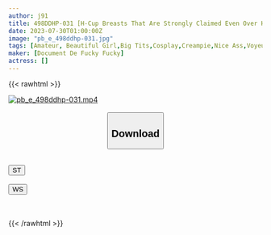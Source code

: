 ```yaml
---
author: j91
title: 498DDHP-031 [H-Cup Breasts That Are Strongly Claimed Even Over Her Clothes] A Busty Servant Who Has Her Weaknesses Grabbed By Erotic Customers And Gets Creampied While Crying! [Riho (22) Fg Costume]
date: 2023-07-30T01:00:00Z
image: "pb_e_498ddhp-031.jpg"
tags: [Amateur, Beautiful Girl,Big Tits,Cosplay,Creampie,Nice Ass,Voyeur]
maker: [Document De Fucky Fucky]
actress: []
---
```



{{< rawhtml >}}

<div class="video" data-videoid="xX7VDpGLq0ckgV7">
    <a href="javascript:;">
        <img src="https://my.j91.asia/posts/pb_e_498ddhp-031/pb_e_498ddhp-031.jpg" width="WIDTH" height="HEIGHT" alt="pb_e_498ddhp-031.mp4" loading="lazy">
    </a>
</div>

<script type="text/javascript" src="https://j91.asia/asset/on-demand-st.js"></script>

<br>
  <link rel="stylesheet" href="https://j91.asia/asset/bs5.css">
  
  <center>
  <button class="btn btn-primary" type="button" data-bs-toggle="collapse" data-bs-target=".multi-collapse" aria-expanded="false" aria-controls="multiCollapseExample1 multiCollapseExample2"><h2>Download</h2></button></center>
</p>
<div class="row">
  <div class="col">
    <div class="collapse multi-collapse" id="multiCollapseExample1">
      <div class="card card-body">
	      	      <br>
<div class="buttons">  
<a href="https://streamtape.to/v/xX7VDpGLq0ckgV7"><button class="btn-hover color-3"><i class="fa fa-download"></i> ST</button></a></div>
    </div>
  </div>
</div>
  <div class="col">
    <div class="collapse multi-collapse" id="multiCollapseExample2">
      <div class="card card-body">
	      <br>
<div class="buttons">
    <a href="https://wolfstream.tv/zryjvzctgm0t.html"><button class="btn-hover color-9"><i class="fa fa-download"></i> WS</button></a></div>
<br><br>
      </div>
    </div>
  </div>
</div>

{{< /rawhtml >}}
